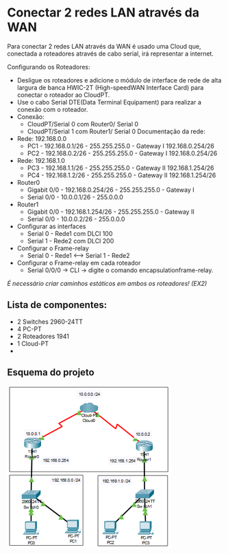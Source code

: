 # Conectar 2 redes LAN através da WAN
  Para conectar 2 redes LAN através da WAN é usado uma Cloud que, conectada a roteadores através de cabo serial, irá representar a internet.

Configurando os Roteadores:
- Desligue os roteadores e adicione o módulo de interface de rede de alta largura de banca HWIC-2T (High-speedWAN Interface Card) para conectar o roteador ao CloudPT.
- Use o cabo Serial DTE(Data Terminal Equipament) para realizar a conexão com o roteador.
- Conexão:
  - CloudPT/Serial 0 com Router0/ Serial 0
  - CloudPT/Serial 1 com Router1/ Serial 0 
Documentação da rede:
- Rede: 192.168.0.0
  - PC1 - 192.168.0.1/26 - 255.255.255.0 - Gateway I 192.168.0.254/26
  - PC2 - 192.168.0.2/26 - 255.255.255.0 - Gateway I 192.168.0.254/26
- Rede: 192.168.1.0
  - PC3 - 192.168.1.1/26 - 255.255.255.0 - Gateway II 192.168.1.254/26
  - PC4 - 192.168.1.2/26 - 255.255.255.0 - Gateway II 192.168.1.254/26
- Router0
  - Gigabit 0/0 - 192.168.0.254/26 - 255.255.255.0 - Gateway I
  - Serial 0/0 - 10.0.0.1/26 - 255.0.0.0
- Router1
  - Gigabit 0/0 - 192.168.1.254/26 - 255.255.255.0 - Gateway II
  - Serial 0/0 - 10.0.0.2/26 - 255.0.0.0
- Configurar as interfaces
  - Serial 0 - Rede1 com DLCI 100
  - Serial 1 - Rede2 com DLCI 200
- Configurar o Frame-relay
  - Serial 0 - Rede1 <–> Serial 1 - Rede2
- Configurar o Frame-relay em cada roteador
  - Serial 0/0/0 -> CLI -> digite o comando encapsulationframe-relay.
    
 *É necessário criar caminhos estáticos em ambos os roteadores! (EX2)*
 
## Lista de componentes:

- 2 Switches 2960-24TT
- 4 PC-PT
- 2 Roteadores 1941
- 1 Cloud-PT
- 
## Esquema do projeto

![Esquema do projeto](ProjetoLogico.png)






